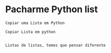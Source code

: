 # Pacharme Python list

```
Copiar uma Lista em Python
```

```
Copiar Lista em python
```

```

Listas de listas, temos que pensar diferente
```
